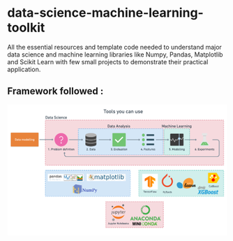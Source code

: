 # data-science-machine-learning-toolkit
All the essential resources and template code needed to understand major data science and machine learning libraries like Numpy, Pandas, Matplotlib and Scikit Learn with few small projects to demonstrate their practical application.

## Framework followed :

![](./images/framework.png "Framework")

